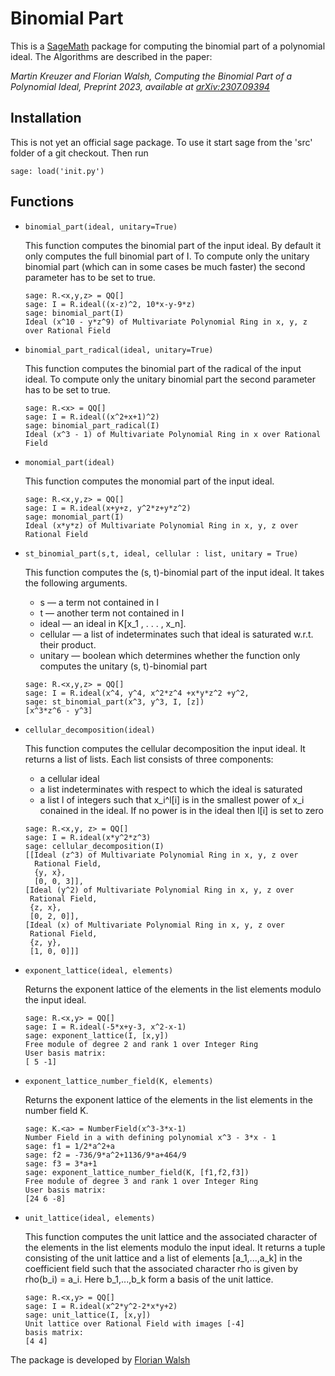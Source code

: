 # Binomial Part

This is a [SageMath](https://www.sagemath.org) package for computing the binomial part of a polynomial ideal. 
The Algorithms are described in the paper: 

*Martin Kreuzer and Florian Walsh, Computing the Binomial Part of a 
Polynomial Ideal, Preprint 2023, available at [arXiv:2307.09394](https://arxiv.org/abs/2307.09394)*


## Installation
This is not yet an official sage package. To use it start sage from the 'src' folder of a git checkout. Then run
```
sage: load('init.py')
```

## Functions
* ``binomial_part(ideal, unitary=True)``

  This function computes the binomial part of the input ideal. By default it only computes the full binomial part of I.
  To compute only the unitary binomial part (which can in some cases be much faster) the second parameter has to be
  set to true.
  ```
  sage: R.<x,y,z> = QQ[]
  sage: I = R.ideal((x-z)^2, 10*x-y-9*z)
  sage: binomial_part(I)
  Ideal (x^10 - y*z^9) of Multivariate Polynomial Ring in x, y, z over Rational Field
  ```
* ``binomial_part_radical(ideal, unitary=True)``

  This function computes the binomial part of the radical of the input ideal. To compute only the unitary binomial
  part the second parameter has to be set to true.
  ```
  sage: R.<x> = QQ[]
  sage: I = R.ideal((x^2+x+1)^2)
  sage: binomial_part_radical(I)
  Ideal (x^3 - 1) of Multivariate Polynomial Ring in x over Rational Field
  ```
* ``monomial_part(ideal)``

  This function computes the monomial part of the input ideal.
  ```
  sage: R.<x,y,z> = QQ[]
  sage: I = R.ideal(x+y+z, y^2*z+y*z^2)
  sage: monomial_part(I)
  Ideal (x*y*z) of Multivariate Polynomial Ring in x, y, z over Rational Field
  ```
* ``st_binomial_part(s,t, ideal, cellular : list, unitary = True)``

  This function computes the (s, t)-binomial part of the input ideal. It takes the
  following arguments.
  + s — a term not contained in I
  + t — another term not contained in I
  + ideal — an ideal in K[x_1 , . . . , x_n].
  + cellular — a list of indeterminates such that ideal is saturated w.r.t. their
    product.
  + unitary — boolean which determines whether the function only computes the
    unitary (s, t)-binomial part
  ```
  sage: R.<x,y,z> = QQ[]
  sage: I = R.ideal(x^4, y^4, x^2*z^4 +x*y*z^2 +y^2,
  sage: st_binomial_part(x^3, y^3, I, [z])
  [x^3*z^6 - y^3]
  ```
* ``cellular_decomposition(ideal)``

  This function computes the cellular decomposition the input ideal. It returns a list
  of lists. Each list consists of three components:
  + a cellular ideal
  + a list indeterminates with respect to which the ideal is saturated
  + a list l of integers such that x_i^l[i] is in the smallest power of x_i conained in the
    ideal. If no power is in the ideal then l[i] is set to zero
  ```
  sage: R.<x,y, z> = QQ[]
  sage: I = R.ideal(x*y^2*z^3)
  sage: cellular_decomposition(I)
  [[Ideal (z^3) of Multivariate Polynomial Ring in x, y, z over
    Rational Field,
    {y, x},
    [0, 0, 3]],
  [Ideal (y^2) of Multivariate Polynomial Ring in x, y, z over
   Rational Field,
   {z, x},
   [0, 2, 0]],
  [Ideal (x) of Multivariate Polynomial Ring in x, y, z over
   Rational Field,
   {z, y},
   [1, 0, 0]]]
  ```
* ``exponent_lattice(ideal, elements)``

    Returns the exponent lattice of the elements in the list elements modulo the input ideal.
  ```
  sage: R.<x,y> = QQ[]
  sage: I = R.ideal(-5*x+y-3, x^2-x-1)
  sage: exponent_lattice(I, [x,y])
  Free module of degree 2 and rank 1 over Integer Ring
  User basis matrix:
  [ 5 -1]
  ```
* ``exponent_lattice_number_field(K, elements)``

    Returns the exponent lattice of the elements in the list elements in the number field K.
  ```
  sage: K.<a> = NumberField(x^3-3*x-1)
  Number Field in a with defining polynomial x^3 - 3*x - 1
  sage: f1 = 1/2*a^2+a
  sage: f2 = -736/9*a^2+1136/9*a+464/9
  sage: f3 = 3*a+1
  sage: exponent_lattice_number_field(K, [f1,f2,f3])
  Free module of degree 3 and rank 1 over Integer Ring
  User basis matrix:
  [24 6 -8]
  ```
* ``unit_lattice(ideal, elements)``

  This function computes the unit lattice and the associated character of the elements
  in the list elements modulo the input ideal. It returns a tuple consisting of the
  unit lattice and a list of elements [a_1,...,a_k] in the coefficient field such that the
  associated character rho is given by rho(b_i) = a_i. Here b_1,...,b_k form a basis of the unit lattice.
  ```
  sage: R.<x,y> = QQ[]
  sage: I = R.ideal(x^2*y^2-2*x*y+2)
  sage: unit_lattice(I, [x,y])
  Unit lattice over Rational Field with images [-4]
  basis matrix:
  [4 4]
  ```

The package is developed by [Florian Walsh](mailto:florian.walsh@uni-passau.de)
